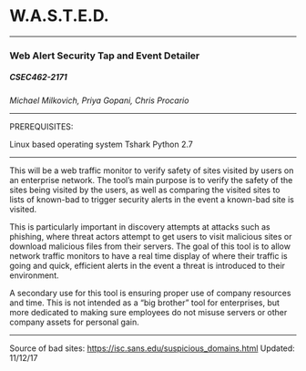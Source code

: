 # W.A.S.T.E.D.

-----

### Web Alert Security Tap and Event Detailer
##### CSEC462-2171

_Michael Milkovich, Priya Gopani, Chris Procario_

-----

PREREQUISITES:

Linux based operating system
Tshark
Python 2.7

------

This will be a web traffic monitor to verify safety of sites visited by users on an enterprise network. The tool’s main purpose is to verify the safety of the sites being visited by the users, as well as comparing the visited sites to lists of known-bad to trigger security alerts in the event a known-bad site is visited.

This is particularly important in discovery attempts at attacks such as phishing, where threat actors attempt to get users to visit malicious sites or download malicious files from their servers. The goal of this tool is to allow network traffic monitors to have a real time display of where their traffic is going and quick, efficient alerts in the event a threat is introduced to their environment.

A secondary use for this tool is ensuring proper use of company resources and time. This is not intended as a “big brother” tool for enterprises, but more dedicated to making sure employees do not misuse servers or other company assets for personal gain.

-----

Source of bad sites: https://isc.sans.edu/suspicious_domains.html
Updated: 11/12/17
